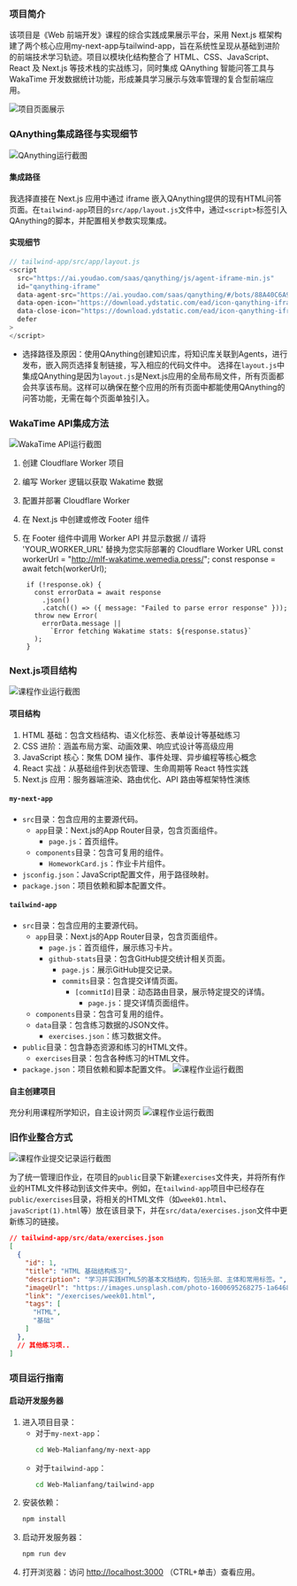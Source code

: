 ### 项目简介

该项目是《Web 前端开发》课程的综合实践成果展示平台，采用 Next.js 框架构建了两个核心应用my-next-app与tailwind-app，旨在系统性呈现从基础到进阶的前端技术学习轨迹。项目以模块化结构整合了 HTML、CSS、JavaScript、React 及 Next.js 等技术栈的实战练习，同时集成 QAnything 智能问答工具与 WakaTime 开发数据统计功能，形成兼具学习展示与效率管理的复合型前端应用。

![项目页面展示](./images/page.jpg)

### QAnything集成路径与实现细节

![QAnything运行截图](./images/Qanything.jpg)

#### 集成路径

我选择直接在 Next.js 应用中通过 iframe 嵌入QAnything提供的现有HTML问答页面。在`tailwind-app`项目的`src/app/layout.js`文件中，通过`<script>`标签引入QAnything的脚本，并配置相关参数实现集成。

#### 实现细节

```javascript
// tailwind-app/src/app/layout.js
<script
  src="https://ai.youdao.com/saas/qanything/js/agent-iframe-min.js"
  id="qanything-iframe"
  data-agent-src="https://ai.youdao.com/saas/qanything/#/bots/88A40C6A9F9C4C38/share"
  data-open-icon="https://download.ydstatic.com/ead/icon-qanything-iframe-btn.png"
  data-close-icon="https://download.ydstatic.com/ead/icon-qanything-iframe-btn.png"
  defer
>
</script>
```
- 选择路径及原因：使用QAnything创建知识库，将知识库关联到Agents，进行发布，嵌入网页选择复制链接，写入相应的代码文件中。
选择在`layout.js`中集成QAnything是因为`layout.js`是Next.js应用的全局布局文件，所有页面都会共享该布局。这样可以确保在整个应用的所有页面中都能使用QAnything的问答功能，无需在每个页面单独引入。


### WakaTime API集成方法

![WakaTime API运行截图](./images/work(1).jpg)

1. 创建 Cloudflare Worker 项目
2. 编写 Worker 逻辑以获取 Wakatime 数据
3. 配置并部署 Cloudflare Worker
4. 在 Next.js 中创建或修改 Footer 组件
5. 在 Footer 组件中调用 Worker API 并显示数据
  // 请将 'YOUR_WORKER_URL' 替换为您实际部署的 Cloudflare Worker URL
        const workerUrl = "http://mlf-wakatime.wemedia.press/";
        const response = await fetch(workerUrl);

        if (!response.ok) {
          const errorData = await response
            .json()
            .catch(() => ({ message: "Failed to parse error response" }));
          throw new Error(
            errorData.message ||
              `Error fetching Wakatime stats: ${response.status}`
          );
        }

### Next.js项目结构

![课程作业运行截图](./images/work.jpg)

#### 项目结构

 1. HTML 基础：包含文档结构、语义化标签、表单设计等基础练习
 2. CSS 进阶：涵盖布局方案、动画效果、响应式设计等高级应用
 3. JavaScript 核心：聚焦 DOM 操作、事件处理、异步编程等核心概念
 4. React 实战：从基础组件到状态管理、生命周期等 React 特性实践
 5. Next.js 应用：服务器端渲染、路由优化、API 路由等框架特性演练

#### `my-next-app`

- `src`目录：包含应用的主要源代码。
  - `app`目录：Next.js的App Router目录，包含页面组件。
    - `page.js`：首页组件。
  - `components`目录：包含可复用的组件。
    - `HomeworkCard.js`：作业卡片组件。
- `jsconfig.json`：JavaScript配置文件，用于路径映射。
- `package.json`：项目依赖和脚本配置文件。

#### `tailwind-app`

- `src`目录：包含应用的主要源代码。
  - `app`目录：Next.js的App Router目录，包含页面组件。
    - `page.js`：首页组件，展示练习卡片。
    - `github-stats`目录：包含GitHub提交统计相关页面。
      - `page.js`：展示GitHub提交记录。
      - `commits`目录：包含提交详情页面。
        - `[commitId]`目录：动态路由目录，展示特定提交的详情。
          - `page.js`：提交详情页面组件。
  - `components`目录：包含可复用的组件。
  - `data`目录：包含练习数据的JSON文件。
    - `exercises.json`：练习数据文件。
- `public`目录：包含静态资源和练习的HTML文件。
  - `exercises`目录：包含各种练习的HTML文件。
- `package.json`：项目依赖和脚本配置文件。
![课程作业运行截图](./images/work(1).jpg)

#### 自主创建项目

充分利用课程所学知识，自主设计网页
![课程作业运行截图](./images/work(3).jpg)

### 旧作业整合方式

![课程作业提交记录运行截图](./images/work(2).jpg)

为了统一管理旧作业，在项目的`public`目录下新建`exercises`文件夹，并将所有作业的HTML文件移动到该文件夹中。例如，在`tailwind-app`项目中已经存在`public/exercises`目录，将相关的HTML文件（如`week01.html`、`javaScript(1).html`等）放在该目录下，并在`src/data/exercises.json`文件中更新练习的链接。

```json
// tailwind-app/src/data/exercises.json
[
  {
    "id": 1,
    "title": "HTML 基础结构练习",
    "description": "学习并实践HTML5的基本文档结构，包括头部、主体和常用标签。",
    "imageUrl": "https://images.unsplash.com/photo-1600695268275-1a6468700bd5",
    "link": "/exercises/week01.html",
    "tags": [
      "HTML",
      "基础"
    ]
  },
  // 其他练习项..
]
```

### 项目运行指南

#### 启动开发服务器

1. 进入项目目录：
   - 对于`my-next-app`：
     ```bash
     cd Web-Malianfang/my-next-app
     ```
   - 对于`tailwind-app`：
     ```bash
     cd Web-Malianfang/tailwind-app
     ```
2. 安装依赖：
   ```bash
   npm install
   ```
3. 启动开发服务器：
   ```bash
   npm run dev
   ```
4. 打开浏览器：访问 [http://localhost:3000](http://localhost:3000) （CTRL+单击）查看应用。